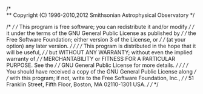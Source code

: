 /*                                                                
**  Copyright (C) 1996-2010,2012  Smithsonian Astrophysical Observatory 
*/                                                                

/*                                                                          */
/*  This program is free software; you can redistribute it and/or modify    */
/*  it under the terms of the GNU General Public License as published by    */
/*  the Free Software Foundation; either version 3 of the License, or       */
/*  (at your option) any later version.                                     */
/*                                                                          */
/*  This program is distributed in the hope that it will be useful,         */
/*  but WITHOUT ANY WARRANTY; without even the implied warranty of          */
/*  MERCHANTABILITY or FITNESS FOR A PARTICULAR PURPOSE.  See the           */
/*  GNU General Public License for more details.                            */
/*                                                                          */
/*  You should have received a copy of the GNU General Public License along */
/*  with this program; if not, write to the Free Software Foundation, Inc., */
/*  51 Franklin Street, Fifth Floor, Boston, MA 02110-1301 USA.             */
/*                                                                          */
